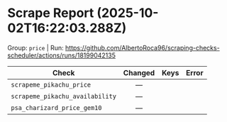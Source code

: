 # Scrape Report (2025-10-02T16:22:03.288Z)

Group: `price`  |  Run: https://github.com/AlbertoRoca96/scraping-checks-scheduler/actions/runs/18199042135

| Check | Changed | Keys | Error |
|---|:---:|:--|:--|
| `scrapeme_pikachu_price` | — |  |  |
| `scrapeme_pikachu_availability` | — |  |  |
| `psa_charizard_price_gem10` | — |  |  |
